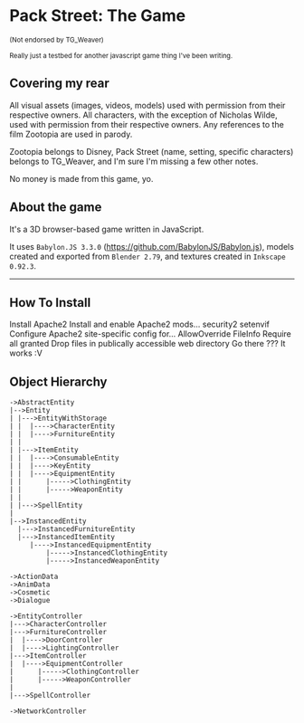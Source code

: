 # Pack Street: The Game

<sup>(Not endorsed by TG_Weaver)</sup>

<sup>Really just a testbed for another javascript game thing I've been writing.</sup>

## Covering my rear

All visual assets (images, videos, models) used with permission from their respective owners. All characters, with the exception of Nicholas Wilde, used with permission from their respective owners. Any references to the film Zootopia are used in parody.

Zootopia belongs to Disney, Pack Street (name, setting, specific characters) belongs to TG_Weaver, and I'm sure I'm missing a few other notes.

No money is made from this game, yo.

## About the game

It's a 3D browser-based game written in JavaScript.

It uses `Babylon.JS 3.3.0` (https://github.com/BabylonJS/Babylon.js), models created and exported from `Blender 2.79`, and textures created in `Inkscape 0.92.3`.

<hr/>

## How To Install

Install Apache2
Install and enable Apache2 mods...
    security2
    setenvif
Configure Apache2 site-specific config for...
    AllowOverride FileInfo
    Require all granted
Drop files in publically accessible web directory
Go there
???
It works :V

## Object Hierarchy
```
->AbstractEntity
|-->Entity
| |--->EntityWithStorage
| |  |---->CharacterEntity
| |  |---->FurnitureEntity
| |
| |--->ItemEntity
| |  |---->ConsumableEntity
| |  |---->KeyEntity
| |  |---->EquipmentEntity
| |      |----->ClothingEntity
| |      |----->WeaponEntity
| |
| |--->SpellEntity
|
|-->InstancedEntity
  |--->InstancedFurnitureEntity
  |--->InstancedItemEntity
     |---->InstancedEquipmentEntity
         |----->InstancedClothingEntity
         |----->InstancedWeaponEntity

->ActionData
->AnimData
->Cosmetic
->Dialogue

->EntityController
|--->CharacterController
|--->FurnitureController
|  |---->DoorController
|  |---->LightingController
|--->ItemController
|  |---->EquipmentController
|      |----->ClothingController
|      |----->WeaponController
|
|--->SpellController

->NetworkController
```